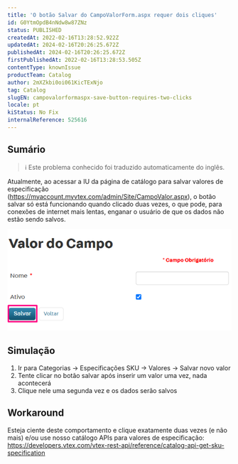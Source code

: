 ```yaml
---
title: 'O botão Salvar do CampoValorForm.aspx requer dois cliques'
id: G0YtmOpdB4nNdw8w87ZNz
status: PUBLISHED
createdAt: 2022-02-16T13:28:52.922Z
updatedAt: 2024-02-16T20:26:25.672Z
publishedAt: 2024-02-16T20:26:25.672Z
firstPublishedAt: 2022-02-16T13:28:53.505Z
contentType: knownIssue
productTeam: Catalog
author: 2mXZkbi0oi061KicTExNjo
tag: Catalog
slugEN: campovalorformaspx-save-button-requires-two-clicks
locale: pt
kiStatus: No Fix
internalReference: 525616
---
```


## Sumário

>ℹ️ Este problema conhecido foi traduzido automaticamente do inglês.



Atualmente, ao acessar a IU da página de catálogo para salvar valores de especificação (https://myaccount.myvtex.com/admin/Site/CampoValor.aspx), o botão salvar só está funcionando quando clicado duas vezes, o que pode, para conexões de internet mais lentas, enganar o usuário de que os dados não estão sendo salvos.

 ![](https://raw.githubusercontent.com/vtexdocs/help-center-content/refs/heads/main/docs/pt/known-issues/Catalog/o-botao-salvar-do-campovalorformaspx-requer-dois-cliques_1.png)





## Simulação


1) Ir para Categorias -> Especificações SKU -> Valores -> Salvar novo valor
2) Tente clicar no botão salvar após inserir um valor uma vez, nada acontecerá
3) Clique nele uma segunda vez e os dados serão salvos





## Workaround


Esteja ciente deste comportamento e clique exatamente duas vezes (e não mais) e/ou use nosso catálogo APIs para valores de especificação: https://developers.vtex.com/vtex-rest-api/reference/catalog-api-get-sku-specification

